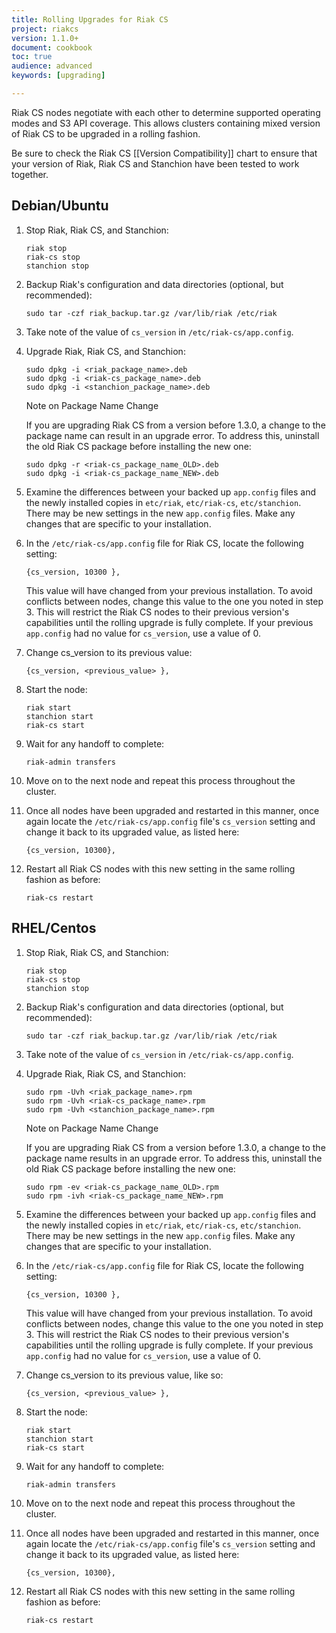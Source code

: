 ```yaml
---
title: Rolling Upgrades for Riak CS
project: riakcs
version: 1.1.0+
document: cookbook
toc: true
audience: advanced
keywords: [upgrading]

---
```


Riak CS nodes negotiate with each other to determine supported operating modes and S3 API coverage.  This allows clusters containing mixed version of Riak CS to be upgraded in a rolling fashion.  

Be sure to check the Riak CS [[Version Compatibility]] chart to ensure that your version of Riak, Riak CS and Stanchion have been tested to work together.


## Debian/Ubuntu


1. Stop Riak, Riak CS, and Stanchion:

	```
	riak stop
	riak-cs stop
	stanchion stop
	```

2. Backup Riak's configuration and data directories (optional, but recommended):

	```
	sudo tar -czf riak_backup.tar.gz /var/lib/riak /etc/riak
	```

3. Take note of the value of `cs_version` in `/etc/riak-cs/app.config`.


4. Upgrade Riak, Riak CS, and Stanchion:

	```
	sudo dpkg -i <riak_package_name>.deb
	sudo dpkg -i <riak-cs_package_name>.deb
	sudo dpkg -i <stanchion_package_name>.deb
	```

	<div class="note"><div class="title">Note on Package Name Change</div>
	<p>If you are upgrading Riak CS from a version before 1.3.0, a change to the package name can result in an upgrade error.  To address this, uninstall the old Riak CS package before installing the new one:</p>
	</div>

	```
	sudo dpkg -r <riak-cs_package_name_OLD>.deb
	sudo dpkg -i <riak-cs_package_name_NEW>.deb
	```


5. Examine the differences between your backed up `app.config` files and the newly installed copies in `etc/riak`, `etc/riak-cs`, `etc/stanchion`.  There may be new settings in the new `app.config` files.  Make any changes that are specific to your installation.

6. In the `/etc/riak-cs/app.config` file for Riak CS, locate the following setting:

	```
	{cs_version, 10300 },
	```

	This value will have changed from your previous installation.  To avoid conflicts between nodes, change this value to the one you noted in step 3.  This will restrict the Riak CS nodes to their previous version's capabilities until the rolling upgrade is fully complete.  If your previous `app.config` had no value for `cs_version`, use a value of 0.

7. Change cs_version to its previous value:

	```
	{cs_version, <previous_value> },
	```

8. Start the node:

	```
	riak start
	stanchion start
	riak-cs start
	```

9. Wait for any handoff to complete:

	```
	riak-admin transfers
	```

10. Move on to the next node and repeat this process throughout the cluster.

11. Once all nodes have been upgraded and restarted in this manner, once again locate the `/etc/riak-cs/app.config` file's `cs_version` setting and change it back to its upgraded value, as listed here:

	```
	{cs_version, 10300},
	```

12. Restart all Riak CS nodes with this new setting in the same rolling fashion as before:

	```
	riak-cs restart
	```



## RHEL/Centos


1. Stop Riak, Riak CS, and Stanchion:

	```
	riak stop
	riak-cs stop
	stanchion stop
	```

2. Backup Riak's configuration and data directories (optional, but recommended):

 	```
	sudo tar -czf riak_backup.tar.gz /var/lib/riak /etc/riak
	```

3. Take note of the value of `cs_version` in `/etc/riak-cs/app.config`.

4. Upgrade Riak, Riak CS, and Stanchion:

	```
	sudo rpm -Uvh <riak_package_name>.rpm
	sudo rpm -Uvh <riak-cs_package_name>.rpm
	sudo rpm -Uvh <stanchion_package_name>.rpm
	```

	<div class="note"><div class="title">Note on Package Name Change</div>
	<p>If you are upgrading Riak CS from a version before 1.3.0, a change to the package name results in an upgrade error.  To address this, uninstall the old Riak CS package before installing the new one:</p>
	</div>

	```
	sudo rpm -ev <riak-cs_package_name_OLD>.rpm
	sudo rpm -ivh <riak-cs_package_name_NEW>.rpm
	```

5. Examine the differences between your backed up `app.config` files and the newly installed copies in `etc/riak`, `etc/riak-cs`, `etc/stanchion`.  There may be new settings in the new `app.config` files.  Make any changes that are specific to your installation.

6. In the `/etc/riak-cs/app.config` file for Riak CS, locate the following setting:

	```
	{cs_version, 10300 },
	```

	This value will have changed from your previous installation.  To avoid conflicts between nodes, change this value to the one you noted in step 3.  This will restrict the Riak CS nodes to their previous version's capabilities until the rolling upgrade is fully complete.  If your previous `app.config` had no value for `cs_version`, use a value of 0.

7. Change cs_version to its previous value, like so:

	```
	{cs_version, <previous_value> },
	```

8. Start the node:

	```
	riak start
	stanchion start
	riak-cs start
	```

9. Wait for any handoff to complete:

	```
	riak-admin transfers
	```

10. Move on to the next node and repeat this process throughout the cluster.

11. Once all nodes have been upgraded and restarted in this manner, once again locate the `/etc/riak-cs/app.config` file's `cs_version` setting and change it back to its upgraded value, as listed here:

	```
	{cs_version, 10300},
	```

12. Restart all Riak CS nodes with this new setting in the same rolling fashion as before:

	```
	riak-cs restart
	```

